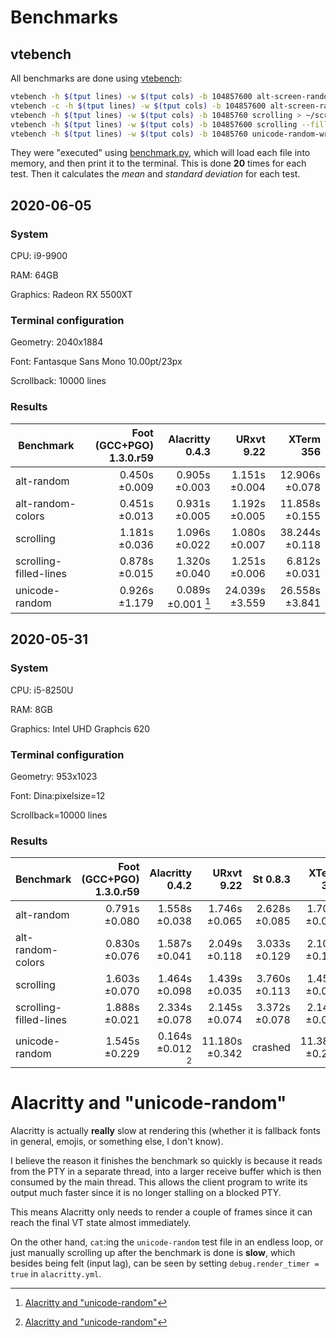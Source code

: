 # Benchmarks

## vtebench

All benchmarks are done using [vtebench](https://github.com/alacritty/vtebench):

```sh
vtebench -h $(tput lines) -w $(tput cols) -b 104857600 alt-screen-random-write > ~/alt-random
vtebench -c -h $(tput lines) -w $(tput cols) -b 104857600 alt-screen-random-write > ~/alt-random-colors
vtebench -h $(tput lines) -w $(tput cols) -b 10485760 scrolling > ~/scrolling
vtebench -h $(tput lines) -w $(tput cols) -b 104857600 scrolling --fill-lines > ~/scrolling-filled-lines
vtebench -h $(tput lines) -w $(tput cols) -b 10485760 unicode-random-write > ~/unicode-random
```

They were "executed" using [benchmark.py](../scripts/benchmark.py),
which will load each file into memory, and then print it to the
terminal. This is done **20** times for each test. Then it calculates
the _mean_ and _standard deviation_ for each test.


## 2020-06-05

### System

CPU: i9-9900

RAM: 64GB

Graphics: Radeon RX 5500XT


### Terminal configuration

Geometry: 2040x1884

Font: Fantasque Sans Mono 10.00pt/23px

Scrollback: 10000 lines


### Results

| Benchmark              | Foot (GCC+PGO) 1.3.0.r59 |      Alacritty 0.4.3 |     URxvt 9.22 |      XTerm 356 |
|------------------------|-------------------------:|---------------------:|---------------:|---------------:|
| alt-random             |            0.450s ±0.009 |   0.905s ±0.003      |  1.151s ±0.004 | 12.906s ±0.078 |
| alt-random-colors      |            0.451s ±0.013 |   0.931s ±0.005      |  1.192s ±0.005 | 11.858s ±0.155 |
| scrolling              |            1.181s ±0.036 |   1.096s ±0.022      |  1.080s ±0.007 | 38.244s ±0.118 |
| scrolling-filled-lines |            0.878s ±0.015 |   1.320s ±0.040      |  1.251s ±0.006 |  6.812s ±0.031 |
| unicode-random         |            0.926s ±1.179 |   0.089s ±0.001 [^1] | 24.039s ±3.559 | 26.558s ±3.841 |



## 2020-05-31

### System

CPU: i5-8250U

RAM: 8GB

Graphics: Intel UHD Graphcis 620


### Terminal configuration

Geometry: 953x1023

Font: Dina:pixelsize=12

Scrollback=10000 lines


### Results


| Benchmark              | Foot (GCC+PGO) 1.3.0.r59 | Alacritty 0.4.2      |     URxvt 9.22 |      St 0.8.3 |      XTerm 356 |
|------------------------|-------------------------:|---------------------:|---------------:|--------------:|---------------:|
| alt-random             |            0.791s ±0.080 |   1.558s ±0.038      |  1.746s ±0.065 | 2.628s ±0.085 |  1.706s ±0.064 |
| alt-random-colors      |            0.830s ±0.076 |   1.587s ±0.041      |  2.049s ±0.118 | 3.033s ±0.129 |  2.109s ±0.131 |
| scrolling              |            1.603s ±0.070 |   1.464s ±0.098      |  1.439s ±0.035 | 3.760s ±0.113 |  1.459s ±0.036 |
| scrolling-filled-lines |            1.888s ±0.021 |   2.334s ±0.078      |  2.145s ±0.074 | 3.372s ±0.078 |  2.144s ±0.091 |
| unicode-random         |            1.545s ±0.229 |   0.164s ±0.012 [^1] | 11.180s ±0.342 |       crashed | 11.389s ±0.269 |

[^1]: [Alacritty and "unicode-random"](#alacritty-and-unicode-random)


# Alacritty and "unicode-random"

Alacritty is actually **really** slow at rendering this (whether it is
fallback fonts in general, emojis, or something else, I don't know).

I believe the reason it finishes the benchmark so quickly is because
it reads from the PTY in a separate thread, into a larger receive
buffer which is then consumed by the main thread. This allows the
client program to write its output much faster since it is no longer
stalling on a blocked PTY.

This means Alacritty only needs to render a couple of frames since it
can reach the final VT state almost immediately.

On the other hand, `cat`:ing the `unicode-random` test file in an
endless loop, or just manually scrolling up after the benchmark is
done is **slow**, which besides being felt (input lag), can be seen by
setting `debug.render_timer = true` in `alacritty.yml`.
